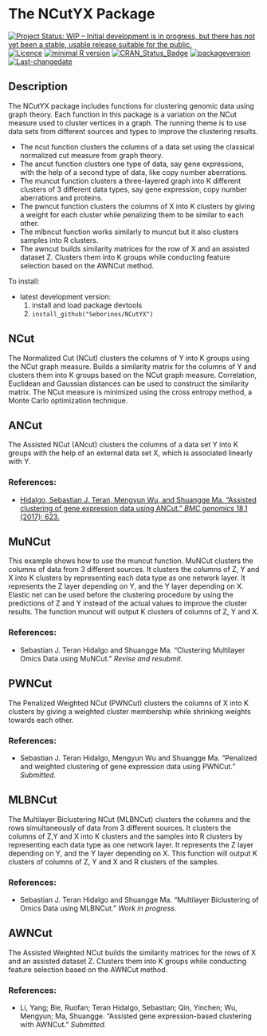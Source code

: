 
<!-- README.md is generated from README.Rmd. Please edit that file -->

# The NCutYX Package

[![Project Status: WIP – Initial development is in progress, but there
has not yet been a stable, usable release suitable for the
public.](http://www.repostatus.org/badges/latest/wip.svg)](http://www.repostatus.org/#wip)
[![Licence](https://img.shields.io/badge/licence-GPL--3-blue.svg)](https://www.gnu.org/licenses/gpl-3.0.en.html)
[![minimal R
version](https://img.shields.io/badge/R%3E%3D-NA-6666ff.svg)](https://cran.r-project.org/)
[![CRAN\_Status\_Badge](http://www.r-pkg.org/badges/version/NCutYX)](https://cran.r-project.org/package=NCutYX)
[![packageversion](https://img.shields.io/badge/Package%20version-0.1.0-orange.svg?style=flat-square)](commits/master)
[![Last-changedate](https://img.shields.io/badge/last%20change-2018--02--08-yellowgreen.svg)](/commits/master)

## Description

The NCutYX package includes functions for clustering genomic data using
graph theory. Each function in this package is a variation on the NCut
measure used to cluster vertices in a graph. The running theme is to use
data sets from different sources and types to improve the clustering
results.

  - The ncut function clusters the columns of a data set using the
    classical normalized cut measure from graph theory.
  - The ancut function clusters one type of data, say gene expressions,
    with the help of a second type of data, like copy number
    aberrations.
  - The muncut function clusters a three-layered graph into K different
    clusters of 3 different data types, say gene expression, copy number
    aberrations and proteins.
  - The pwncut function clusters the columns of X into K clusters by
    giving a weight for each cluster while penalizing them to be similar
    to each other.
  - The mlbncut function works similarly to muncut but it also clusters
    samples into R clusters.
  - The awncut builds similarity matrices for the row of X and an
    assisted dataset Z. Clusters them into K groups while conducting
    feature selection based on the AWNCut method.

To install:

  - latest development version:
    1.  install and load package devtools
    2.  `install_github("Seborinos/NCutYX")`

## NCut

The Normalized Cut (NCut) clusters the columns of Y into K groups using
the NCut graph measure. Builds a similarity matrix for the columns of Y
and clusters them into K groups based on the NCut graph measure.
Correlation, Euclidean and Gaussian distances can be used to construct
the similarity matrix. The NCut measure is minimized using the cross
entropy method, a Monte Carlo optimization technique.

## ANCut

The Assisted NCut (ANcut) clusters the columns of a data set Y into K
groups with the help of an external data set X, which is associated
linearly with Y.

### References:

  - [Hidalgo, Sebastian J. Teran, Mengyun Wu, and Shuangge Ma. “Assisted
    clustering of gene expression data using ANCut.” *BMC genomics* 18.1
    (2017): 623.](https://www.ncbi.nlm.nih.gov/pmc/articles/PMC5559859/)

## MuNCut

This example shows how to use the muncut function. MuNCut clusters the
columns of data from 3 different sources. It clusters the columns of Z,
Y and X into K clusters by representing each data type as one network
layer. It represents the Z layer depending on Y, and the Y layer
depending on X. Elastic net can be used before the clustering procedure
by using the predictions of Z and Y instead of the actual values to
improve the cluster results. The function muncut will output K clusters
of columns of Z, Y and X.

### References:

  - Sebastian J. Teran Hidalgo and Shuangge Ma. “Clustering Multilayer
    Omics Data using MuNCut.” *Revise and resubmit.*

## PWNCut

The Penalized Weighted NCut (PWNCut) clusters the columns of X into K
clusters by giving a weighted cluster membership while shrinking weights
towards each other.

### References:

  - Sebastian J. Teran Hidalgo, Mengyun Wu and Shuangge Ma. “Penalized
    and weighted clustering of gene expression data using PWNCut.”
    *Submitted.*

## MLBNCut

The Multilayer Biclustering NCut (MLBNCut) clusters the columns and the
rows simultaneously of data from 3 different sources. It clusters the
columns of Z,Y and X into K clusters and the samples into R clusters by
representing each data type as one network layer. It represents the Z
layer depending on Y, and the Y layer depending on X. This function will
output K clusters of columns of Z, Y and X and R clusters of the
samples.

### References:

  - Sebastian J. Teran Hidalgo and Shuangge Ma. “Multilayer Biclustering
    of Omics Data using MLBNCut.” *Work in progress.*

## AWNCut

The Assisted Weighted NCut builds the similarity matrices for the rows
of X and an assisted dataset Z. Clusters them into K groups while
conducting feature selection based on the AWNCut method.

### References:

  - Li, Yang; Bie, Ruofan; Teran Hidalgo, Sebastian; Qin, Yinchen; Wu,
    Mengyun; Ma, Shuangge. “Assisted gene expression-based clustering
    with AWNCut.” *Submitted.*
